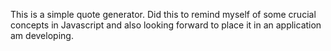 This is a simple quote generator. Did this to remind myself of some crucial concepts in Javascript and also looking forward to place it in an application am developing.
